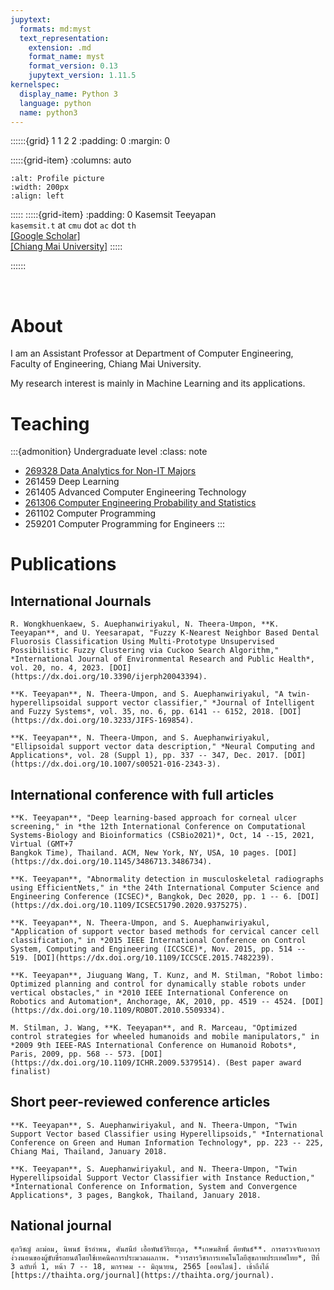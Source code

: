 ```yaml
---
jupytext:
  formats: md:myst
  text_representation:
    extension: .md
    format_name: myst
    format_version: 0.13
    jupytext_version: 1.11.5
kernelspec:
  display_name: Python 3
  language: python
  name: python3
---
```


::::::{grid} 1 1 2 2
:padding: 0
:margin: 0

:::::{grid-item}
:columns: auto

```{image} https://cpe.eng.cmu.ac.th/img/staff/Lecturer-20200620-103154.jpg
:alt: Profile picture
:width: 200px
:align: left
```
:::::
:::::{grid-item}
:padding: 0
<span class="my-name">Kasemsit Teeyapan</span><br>
`kasemsit.t` at `cmu` dot `ac` dot `th`<br>
[[Google Scholar]](https://scholar.google.com/citations?user=kBnrg38AAAAJ&hl)<br>
[[Chiang Mai University]](https://cpe.eng.cmu.ac.th/lecturer-viewthai.php?view_id=Kasemsit)
:::::

::::::


<br>

# About

I am an Assistant Professor at Department of Computer Engineering, Faculty of Engineering, Chiang Mai University.

My research interest is mainly in Machine Learning and its applications. 

# Teaching

:::{admonition} Undergraduate level
:class: note

- [269328 Data Analytics for Non-IT Majors](https://kasemsit.github.io/269382) 
- 261459 Deep Learning
- 261405 Advanced Computer Engineering Technology
- [261306 Computer Engineering Probability and Statistics](https://kasemsit.github.io/261306)
- 261102 Computer Programming
- 259201 Computer Programming for Engineers
:::

# Publications

## International Journals

```{card}
R. Wongkhuenkaew, S. Auephanwiriyakul, N. Theera-Umpon, **K. Teeyapan**, and U. Yeesarapat, "Fuzzy K-Nearest Neighbor Based Dental Fluorosis Classification Using Multi-Prototype Unsupervised Possibilistic Fuzzy Clustering via Cuckoo Search Algorithm," *International Journal of Environmental Research and Public Health*, vol. 20, no. 4, 2023. [DOI](https://dx.doi.org/10.3390/ijerph20043394).
```
```{card}
**K. Teeyapan**, N. Theera-Umpon, and S. Auephanwiriyakul, "A twin-hyperellipsoidal support vector classifier," *Journal of Intelligent and Fuzzy Systems*, vol. 35, no. 6, pp. 6141 -- 6152, 2018. [DOI](https://dx.doi.org/10.3233/JIFS-169854). 
```
```{card}
**K. Teeyapan**, N. Theera-Umpon, and S. Auephanwiriyakul, "Ellipsoidal support vector data description," *Neural Computing and Applications*, vol. 28 (Suppl 1), pp. 337 -- 347, Dec. 2017. [DOI](https://dx.doi.org/10.1007/s00521-016-2343-3).
```

## International conference with full articles

```{card}
**K. Teeyapan**, "Deep learning-based approach for corneal ulcer screening," in *the 12th International Conference on Computational Systems-Biology and Bioinformatics (CSBio2021)*, Oct, 14 --15, 2021, Virtual (GMT+7
Bangkok Time), Thailand. ACM, New York, NY, USA, 10 pages. [DOI](https://dx.doi.org/10.1145/3486713.3486734).
``` 
```{card} 
**K. Teeyapan**, "Abnormality detection in musculoskeletal radiographs using EfficientNets," in *the 24th International Computer Science and Engineering Conference (ICSEC)*, Bangkok, Dec 2020, pp. 1 -- 6. [DOI](https://dx.doi.org/10.1109/ICSEC51790.2020.9375275). 
```
```{card}
**K. Teeyapan**, N. Theera-Umpon, and S. Auephanwiriyakul, "Application of support vector based methods for cervical cancer cell classification," in *2015 IEEE International Conference on Control System, Computing and Engineering (ICCSCE)*, Nov. 2015, pp. 514 -- 519. [DOI](https://dx.doi.org/10.1109/ICCSCE.2015.7482239). 
```
```{card}
**K. Teeyapan**, Jiuguang Wang, T. Kunz, and M. Stilman, "Robot limbo: Optimized planning and control for dynamically stable robots under vertical obstacles," in *2010 IEEE International Conference on Robotics and Automation*, Anchorage, AK, 2010, pp. 4519 -- 4524. [DOI](https://dx.doi.org/10.1109/ROBOT.2010.5509334). 
```
```{card}
M. Stilman, J. Wang, **K. Teeyapan**, and R. Marceau, "Optimized control strategies for wheeled humanoids and mobile manipulators," in *2009 9th IEEE-RAS International Conference on Humanoid Robots*, Paris, 2009, pp. 568 -- 573. [DOI](https://dx.doi.org/10.1109/ICHR.2009.5379514). (Best paper award finalist)
```


## Short peer-reviewed conference articles

```{card}
**K. Teeyapan**, S. Auephanwiriyakul, and N. Theera-Umpon, "Twin Support Vector based Classifier using Hyperellipsoids," *International Conference on Green and Human Information Technology*, pp. 223 -- 225, Chiang Mai, Thailand, January 2018.
```
```{card}
**K. Teeyapan**, S. Auephanwiriyakul, and N. Theera-Umpon, "Twin Hyperellipsoidal Support Vector Classifier with Instance Reduction," *International Conference on Information, System and Convergence Applications*, 3 pages, Bangkok, Thailand, January 2018.
```

## National journal

```{card}
ศุภวิชญ์ ละม่อม, นิพนธ์ ธีรอำพน, ศันสนีย์ เอื้อพันธ์วิริยะกุล, **เกษมสิทธิ์ ตียพันธ์**. การตรวจจับอาการง่วงนอนของผู้ขับขี่รถยนต์โดยใช้เทคนิคการประมวลผลภาพ. *วารสารวิชาการเทคโนโลยีสุขภาพประเทศไทย*, ปีที่ 3 ฉบับที่ 1, หน้า 7 -- 18, มกราคม -- มิถุนายน, 2565 [ออนไลน์]. เข้าถึงได้ [https://thaihta.org/journal](https://thaihta.org/journal).  
```
